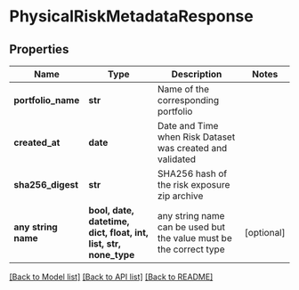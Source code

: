 # PhysicalRiskMetadataResponse


## Properties
Name | Type | Description | Notes
------------ | ------------- | ------------- | -------------
**portfolio_name** | **str** | Name of the corresponding portfolio | 
**created_at** | **date** | Date and Time when Risk Dataset was created and validated | 
**sha256_digest** | **str** | SHA256 hash of the risk exposure zip archive | 
**any string name** | **bool, date, datetime, dict, float, int, list, str, none_type** | any string name can be used but the value must be the correct type | [optional]

[[Back to Model list]](../README.md#documentation-for-models) [[Back to API list]](../README.md#documentation-for-api-endpoints) [[Back to README]](../README.md)


